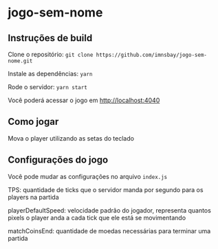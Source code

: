 # jogo-sem-nome

## Instruções de build

Clone o repositório: `git clone https://github.com/imnsbay/jogo-sem-nome.git`

Instale as dependências: `yarn`

Rode o servidor: `yarn start`

Você poderá acessar o jogo em [http://localhost:4040](http://localhost:4040)

## Como jogar

Mova o player utilizando as setas do teclado

## Configurações do jogo

Você pode mudar as configurações no arquivo `index.js`

TPS: quantidade de ticks que o servidor manda por segundo para os players na partida

playerDefaultSpeed: velocidade padrão do jogador, representa quantos pixels o player anda a cada tick que ele está se movimentando

matchCoinsEnd: quantidade de moedas necessárias para terminar uma partida
